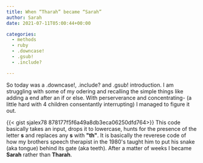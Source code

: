 ```yaml
---
title: When “Tharah” became “Sarah”
author: Sarah
date: 2021-07-11T05:00:44+00:00

categories:
  - methods
  - ruby
  - .downcase!
  - .gsub!
  - .include?

---
```

So today was a .downcase!, .include? and .gsub! introduction. I am struggling with some of my odering and recalling the simple things like adding a end after an if or else. With perserverance and concentrating- (a little hard with 4 children consentantly interrupting) I managed to figure it out. 

{{< gist sjalex78 878177f5f6a49a8db3eca06250dfd764>}}
This code basically takes an input, drops it to lowercase, hunts for the presence of the letter **s** and replaces any **s** with **"th"**. 
 It is basically the reverese code of how my brothers speech therapist in the 1980's taught him to put his snake (aka tongue) behind its gate (aka teeth). After a matter of weeks I became **Sarah** rather than **Tharah**.